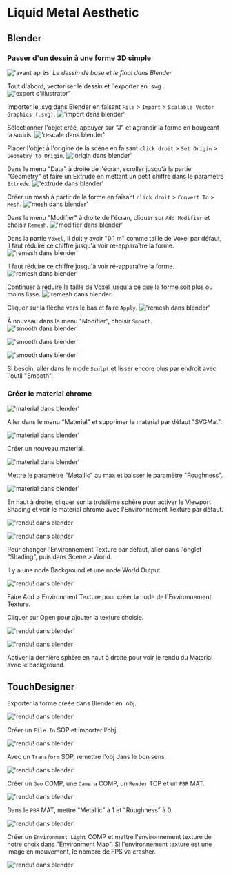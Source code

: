 # Liquid Metal Aesthetic

## Blender

### Passer d'un dessin à une forme 3D simple

!['avant après'](./images/avant.png)
*Le dessin de base et le final dans Blender*

Tout d'abord, vectoriser le dessin et l'exporter en .svg .
!['export d'illustrator'](./images/screen1.png)

Importer le .svg dans Blender en faisant `File` > `Import` > `Scalable Vector Graphics (.svg)`.
!['import dans blender'](./images/screen2.png)

Sélectionner l'objet créé, appuyer sur "J" et agrandir la forme en bougeant la souris.
!['rescale dans blender'](./images/screen3.png)

Placer l'objet à l'origine de la scène en faisant `click droit` > `Set Origin` > `Geometry to Origin`.
!['origin dans blender'](./images/screen4.png)

Dans le menu "Data" à droite de l'écran, scroller jusqu'à la partie "Geometry" et faire un Extrude en mettant un petit chiffre dans le paramètre `Extrude`.
!['extrude dans blender'](./images/screen5.png)

Créer un mesh à partir de la forme en faisant `click droit` > `Convert To` > `Mesh`.
!['mesh dans blender'](./images/screen6.png)

Dans le menu "Modifier" à droite de l'écran, cliquer sur `Add Modifier` et choisir `Remesh`.
!['modifier dans blender'](./images/screen7.png)

Dans la partie `Voxel`, il doit y avoir "0.1 m" comme taille de Voxel par défaut, il faut réduire ce chiffre jusqu'à voir ré-apparaître la forme.
!['remesh dans blender'](./images/screen8.png)

Il faut réduire ce chiffre jusqu'à voir ré-apparaître la forme.
!['remesh dans blender'](./images/screen9.png)

Continuer à réduire la taille de Voxel jusqu'à ce que la forme soit plus ou moins lisse.
!['remesh dans blender'](./images/screen10.png)

Cliquer sur la flèche vers le bas et faire `Apply`.
!['remesh dans blender'](./images/screen11.png)

À nouveau dans le menu "Modifier", choisir `Smooth`.
!['smooth dans blender'](./images/screen12.png)

!['smooth dans blender'](./images/screen13.png)

!['smooth dans blender'](./images/screen14.png)

Si besoin, aller dans le mode `Sculpt` et lisser encore plus par endroit avec l'outil "Smooth".

### Créer le material chrome


!['material dans blender'](./images/screen15.png)

Aller dans le menu "Material" et supprimer le material par défaut "SVGMat".

!['material dans blender'](./images/screen16.png)

Créer un nouveau material.

!['material dans blender'](./images/screen17.png)

Mettre le paramètre "Metallic" au max et baisser le paramètre "Roughness".

!['material dans blender'](./images/screen18.png)

En haut à droite, cliquer sur la troisième sphère pour activer le Viewport Shading et voir le material chrome avec l'Environnement Texture par défaut.

!['rendu! dans blender'](./images/screen19.png)

!['rendu! dans blender'](./images/screen22.png)

Pour changer l'Environnement Texture par défaut, aller dans l'onglet "Shading", puis dans Scene > World.

Il y a une node Background et une node World Output.

!['rendu! dans blender'](./images/screen23.png)

Faire Add > Environment Texture pour créer la node de l'Environnement Texture.

Cliquer sur Open pour ajouter la texture choisie.

!['rendu! dans blender'](./images/screen24.png)


!['rendu! dans blender'](./images/screen25.png)

Activer la dernière sphère en haut à droite pour voir le rendu du Material avec le background.


## TouchDesigner

Exporter la forme créée dans Blender en .obj.

!['rendu! dans blender'](./images/screen26.png)

Créer un `File In` SOP et importer l'obj.

!['rendu! dans blender'](./images/screen27.png)

Avec un `Transform` SOP, remettre l'obj dans le bon sens.

!['rendu! dans blender'](./images/screen30.png)

Créer un `Geo` COMP, une `Camera` COMP, un `Render` TOP et un `PBR` MAT.

!['rendu! dans blender'](./images/screen28.png)

Dans le `PBR` MAT, mettre "Metallic" à 1 et "Roughness" à 0.

!['rendu! dans blender'](./images/screen29.png)

Créer un `Environment Light` COMP et mettre l'environnement texture de notre choix dans "Environment Map". Si l'environnement texture est une image en mouvement, le nombre de FPS va crasher.

!['rendu! dans blender'](./images/screen31.png)





